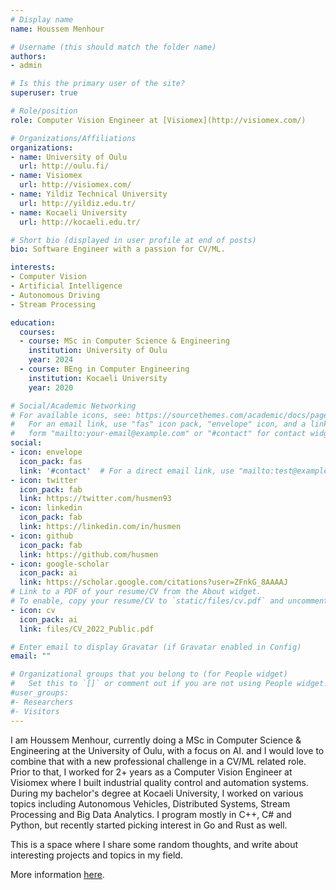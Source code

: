```yaml
---
# Display name
name: Houssem Menhour

# Username (this should match the folder name)
authors:
- admin

# Is this the primary user of the site?
superuser: true

# Role/position
role: Computer Vision Engineer at [Visiomex](http://visiomex.com/)

# Organizations/Affiliations
organizations:
- name: University of Oulu
  url: http://oulu.fi/
- name: Visiomex
  url: http://visiomex.com/
- name: Yildiz Technical University
  url: http://yildiz.edu.tr/
- name: Kocaeli University
  url: http://kocaeli.edu.tr/

# Short bio (displayed in user profile at end of posts)
bio: Software Engineer with a passion for CV/ML.

interests:
- Computer Vision
- Artificial Intelligence
- Autonomous Driving
- Stream Processing

education:
  courses:
  - course: MSc in Computer Science & Engineering
    institution: University of Oulu
    year: 2024
  - course: BEng in Computer Engineering
    institution: Kocaeli University
    year: 2020

# Social/Academic Networking
# For available icons, see: https://sourcethemes.com/academic/docs/page-builder/#icons
#   For an email link, use "fas" icon pack, "envelope" icon, and a link in the
#   form "mailto:your-email@example.com" or "#contact" for contact widget.
social:
- icon: envelope
  icon_pack: fas
  link: '#contact'  # For a direct email link, use "mailto:test@example.org".
- icon: twitter
  icon_pack: fab
  link: https://twitter.com/husmen93
- icon: linkedin
  icon_pack: fab
  link: https://linkedin.com/in/husmen
- icon: github
  icon_pack: fab
  link: https://github.com/husmen
- icon: google-scholar
  icon_pack: ai
  link: https://scholar.google.com/citations?user=ZFnkG_8AAAAJ
# Link to a PDF of your resume/CV from the About widget.
# To enable, copy your resume/CV to `static/files/cv.pdf` and uncomment the lines below.
- icon: cv
  icon_pack: ai
  link: files/CV_2022_Public.pdf

# Enter email to display Gravatar (if Gravatar enabled in Config)
email: ""

# Organizational groups that you belong to (for People widget)
#   Set this to `[]` or comment out if you are not using People widget.
#user_groups:
#- Researchers
#- Visitors
---
```


I am Houssem Menhour, currently doing a MSc in Computer Science & Engineering at the University of Oulu, with a focus on AI. and I would love to combine that with a new professional challenge in a CV/ML related role. Prior to that, I worked for 2+ years as a Computer Vision Engineer at Visiomex where I built industrial quality control and automation systems. During my bachelor's degree at Kocaeli University, I worked on various topics including Autonomous Vehicles, Distributed Systems, Stream Processing and Big Data Analytics. I program mostly in C++, C# and Python, but recently started picking interest in Go and Rust as well.

This is a space where I share some random thoughts, and write about interesting projects and topics in my field.

More information [here](/about/#experience).